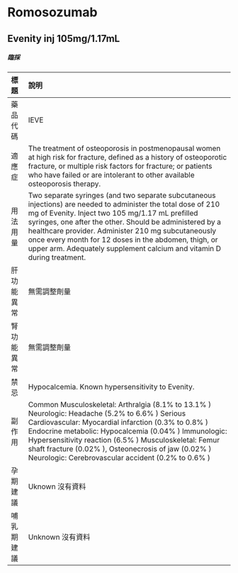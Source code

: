 # Romosozumab

## Evenity inj 105mg/1.17mL

##### 臨採

| 標題       | 說明                                                                                                                                                                                                                                                                                                                                                                                                                 |
|:-----------|:---------------------------------------------------------------------------------------------------------------------------------------------------------------------------------------------------------------------------------------------------------------------------------------------------------------------------------------------------------------------------------------------------------------------|
| 藥品代碼   | IEVE                                                                                                                                                                                                                                                                                                                                                                                                                 |
| 適應症     | The treatment of osteoporosis in postmenopausal women at high risk for fracture, defined as a history of osteoporotic fracture, or multiple risk factors for fracture; or patients who have failed or are intolerant to other available osteoporosis therapy.                                                                                                                                                        |
| 用法用量   | Two separate syringes (and two separate subcutaneous injections) are needed to administer the total dose of 210 mg of Evenity. Inject two 105 mg/1.17 mL prefilled syringes, one after the other. Should be administered by a healthcare provider. Administer 210 mg subcutaneously once every month for 12 doses in the abdomen, thigh, or upper arm. Adequately supplement calcium and vitamin D during treatment. |
| 肝功能異常 | 無需調整劑量                                                                                                                                                                                                                                                                                                                                                                                                         |
| 腎功能異常 | 無需調整劑量                                                                                                                                                                                                                                                                                                                                                                                                         |
| 禁忌       | Hypocalcemia. Known hypersensitivity to Evenity.                                                                                                                                                                                                                                                                                                                                                                     |
| 副作用     | Common Musculoskeletal: Arthralgia (8.1% to 13.1% ) Neurologic: Headache (5.2% to 6.6% ) Serious Cardiovascular: Myocardial infarction (0.3% to 0.8% ) Endocrine metabolic: Hypocalcemia (0.04% ) Immunologic: Hypersensitivity reaction (6.5% ) Musculoskeletal: Femur shaft fracture (0.02% ), Osteonecrosis of jaw (0.02% ) Neurologic: Cerebrovascular accident (0.2% to 0.6% )                                  |
| 孕期建議   | Uknown 沒有資料                                                                                                                                                                                                                                                                                                                                                                                                      |
| 哺乳期建議 | Unknown 沒有資料                                                                                                                                                                                                                                                                                                                                                                                                     |

